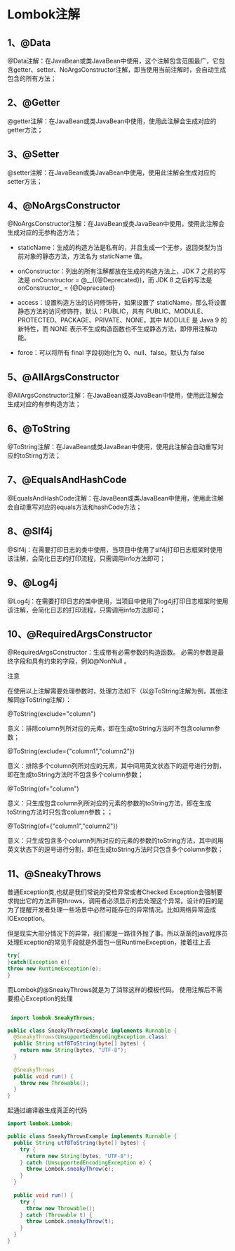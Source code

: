 # Lombok注解

## 1、@Data

@Data注解：在JavaBean或类JavaBean中使用，这个注解包含范围最广，它包含getter、setter、NoArgsConstructor注解，即当使用当前注解时，会自动生成包含的所有方法；

## 2、@Getter

@getter注解：在JavaBean或类JavaBean中使用，使用此注解会生成对应的getter方法；

## 3、@Setter

@setter注解：在JavaBean或类JavaBean中使用，使用此注解会生成对应的setter方法；

## 4、@NoArgsConstructor

@NoArgsConstructor注解：在JavaBean或类JavaBean中使用，使用此注解会生成对应的无参构造方法；

- staticName：生成的构造方法是私有的，并且生成一个无参，返回类型为当前对象的静态方法，方法名为 staticName 值。

- onConstructor：列出的所有注解都放在生成的构造方法上，JDK 7 之前的写法是 onConstructor = @__({@Deprecated})，而 JDK 8 之后的写法是 onConstructor_ = {@Deprecated}

- access：设置构造方法的访问修饰符，如果设置了 staticName，那么将设置静态方法的访问修饰符，默认：PUBLIC，共有 PUBLIC、MODULE、PROTECTED、PACKAGE、PRIVATE、NONE，其中 MODULE 是 Java 9 的新特性，而 NONE 表示不生成构造函数也不生成静态方法，即停用注解功能。

- force：可以将所有 final 字段初始化为 0、null、false。默认为 false

## 5、@AllArgsConstructor

@AllArgsConstructor注解：在JavaBean或类JavaBean中使用，使用此注解会生成对应的有参构造方法；

## 6、@ToString

@ToString注解：在JavaBean或类JavaBean中使用，使用此注解会自动重写对应的toStirng方法；

## 7、@EqualsAndHashCode

@EqualsAndHashCode注解：在JavaBean或类JavaBean中使用，使用此注解会自动重写对应的equals方法和hashCode方法；

## 8、@Slf4j

@Slf4j：在需要打印日志的类中使用，当项目中使用了slf4j打印日志框架时使用该注解，会简化日志的打印流程，只需调用info方法即可；

## 9、@Log4j

@Log4j：在需要打印日志的类中使用，当项目中使用了log4j打印日志框架时使用该注解，会简化日志的打印流程，只需调用info方法即可；

## 10、@RequiredArgsConstructor

@RequiredArgsConstructor：生成带有必需参数的构造函数。 必需的参数是最终字段和具有约束的字段，例如@NonNull 。

注意

在使用以上注解需要处理参数时，处理方法如下（以@ToString注解为例，其他注解同@ToString注解）：

@ToString(exclude="column")

意义：排除column列所对应的元素，即在生成toString方法时不包含column参数；



@ToString(exclude={"column1","column2"})

意义：排除多个column列所对应的元素，其中间用英文状态下的逗号进行分割，即在生成toString方法时不包含多个column参数；



@ToString(of="column")

意义：只生成包含column列所对应的元素的参数的toString方法，即在生成toString方法时只包含column参数；；

 

@ToString(of={"column1","column2"})

意义：只生成包含多个column列所对应的元素的参数的toString方法，其中间用英文状态下的逗号进行分割，即在生成toString方法时只包含多个column参数；

##  11、@SneakyThrows

普通Exception类,也就是我们常说的受检异常或者Checked Exception会强制要求抛出它的方法声明throws，调用者必须显示的去处理这个异常。设计的目的是为了提醒开发者处理一些场景中必然可能存在的异常情况。比如网络异常造成IOException。

但是现实大部分情况下的异常，我们都是一路往外抛了事。所以渐渐的java程序员处理Exception的常见手段就是外面包一层RuntimeException，接着往上丢

```java
try{
}catch(Exception e){
throw new RuntimeException(e);
}
```

而Lombok的@SneakyThrows就是为了消除这样的模板代码。
使用注解后不需要担心Exception的处理

```java

 import lombok.SneakyThrows;

public class SneakyThrowsExample implements Runnable {
  @SneakyThrows(UnsupportedEncodingException.class)
  public String utf8ToString(byte[] bytes) {
    return new String(bytes, "UTF-8");
  }
  
  @SneakyThrows
  public void run() {
    throw new Throwable();
  }
}
```

起通过编译器生成真正的代码

```java
import lombok.Lombok;

public class SneakyThrowsExample implements Runnable {
  public String utf8ToString(byte[] bytes) {
    try {
      return new String(bytes, "UTF-8");
    } catch (UnsupportedEncodingException e) {
      throw Lombok.sneakyThrow(e);
    }
  }
  
  public void run() {
    try {
      throw new Throwable();
    } catch (Throwable t) {
      throw Lombok.sneakyThrow(t);
    }
  }
}
```

